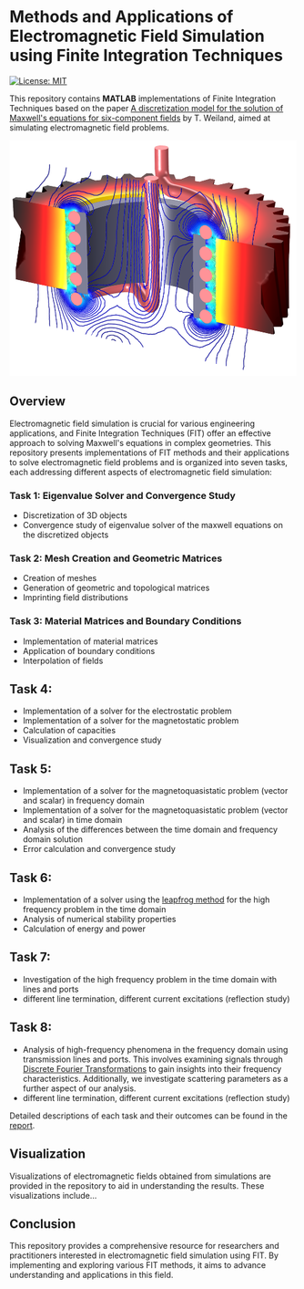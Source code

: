# Methods and Applications of Electromagnetic Field Simulation using Finite Integration Techniques

[![License: MIT](https://img.shields.io/badge/License-MIT-yellow.svg)](https://github.com/paulffm/Methods-and-Applications-of-Electromagnetic-Field-Simulation-using-FIT/blob/main/LICENSE)

This repository contains **MATLAB** implementations of Finite Integration Techniques based on the paper [A discretization model for the solution of Maxwell's equations for six-component fields](https://ui.adsabs.harvard.edu/abs/1977ArElU..31..116W/abstract) by T. Weiland, aimed at simulating electromagnetic field problems.

<p align="center">
  <img src="field_simulation.png"  alt="Field Simulation" width="518px" height="413px">
</p>

## Overview

Electromagnetic field simulation is crucial for various engineering applications, and Finite Integration Techniques (FIT) offer an effective approach to solving Maxwell's equations in complex geometries. This repository presents implementations of FIT methods and their applications to solve electromagnetic field problems and is organized into seven tasks, each addressing different aspects of electromagnetic field simulation:

### Task 1: Eigenvalue Solver and Convergence Study
- Discretization of 3D objects
- Convergence study of eigenvalue solver of the maxwell equations on the discretized objects

### Task 2: Mesh Creation and Geometric Matrices
- Creation of meshes
- Generation of geometric and topological matrices
- Imprinting field distributions

### Task 3: Material Matrices and Boundary Conditions
- Implementation of material matrices
- Application of boundary conditions
- Interpolation of fields

## Task 4:
- Implementation of a solver for the electrostatic problem
- Implementation of a solver for the magnetostatic problem
- Calculation of capacities
- Visualization and convergence study

## Task 5:
- Implementation of a solver for the magnetoquasistatic problem (vector and scalar) in frequency domain
- Implementation of a solver for the magnetoquasistatic problem (vector and scalar) in time domain
- Analysis of the differences between the time domain and frequency domain solution
- Error calculation and convergence study
  
## Task 6:
- Implementation of a solver using the [leapfrog method](https://www.sciencedirect.com/science/article/abs/pii/0375960190900923) for the high frequency problem in the time domain 
- Analysis of numerical stability properties
- Calculation of energy and power
  
## Task 7:
- Investigation of the high frequency problem in the time domain with lines and ports
- different line termination, different current excitations (reflection study)

## Task 8:
- Analysis of high-frequency phenomena in the frequency domain using transmission lines and ports. This involves examining signals through [Discrete Fourier Transformations](https://uvceee.wordpress.com/wp-content/uploads/2016/09/digital_signal_processing_principles_algorithms_and_applications_third_edition.pdf) to gain insights into their frequency characteristics. Additionally, we investigate scattering parameters as a further aspect of our analysis.
- different line termination, different current excitations (reflection study)

Detailed descriptions of each task and their outcomes can be found in the [report](https://github.com/paulffm/Methods-and-Applications-of-Electromagnetic-Field-Simulation-using-FIT/blob/main/Protokollheft.pdf).

## Visualization

Visualizations of electromagnetic fields obtained from simulations are provided in the repository to aid in understanding the results. These visualizations include...

## Conclusion

This repository provides a comprehensive resource for researchers and practitioners interested in electromagnetic field simulation using FIT. By implementing and exploring various FIT methods, it aims to advance understanding and applications in this field.


